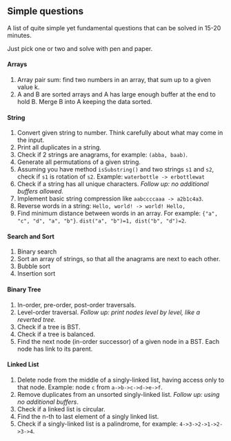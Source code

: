 Simple questions
---

A list of quite simple yet fundamental questions that can be solved in 15-20 minutes.

Just pick one or two and solve with pen and paper.

#### Arrays

1. Array pair sum: find two numbers in an array, that sum up to a given value k.
2. A and B are sorted arrays and A has large enough buffer at the end to hold B. Merge B into A keeping the data sorted.

#### String

1. Convert given string to number. Think carefully about what may come in the input.
2. Print all duplicates in a string.
2. Check if 2 strings are anagrams, for example: `(abba, baab)`.
3. Generate all permutations of a given string.
4. Assuming you have method `isSubstring()` and two strings `s1` and `s2`, check if `s1` is rotation of `s2`.
  Example: `waterbottle -> erbottlewat`
5. Check if a string has all unique characters. *Follow up: no additional buffers allowed.*
6. Implement basic string compression like `aabccccaaa -> a2b1c4a3`.
7. Reverse words in a string: `Hello, world! -> world! Hello,`
8. Find minimum distance between words in an array. 
  For example: `{"a", "c", "d", "a", "b"}`. 
  `dist("a", "b")=1, dist("b", "d")=2`.

#### Search and Sort

1. Binary search
2. Sort an array of strings, so that all the anagrams are next to each other.
3. Bubble sort
4. Insertion sort

#### Binary Tree

1. In-order, pre-order, post-order traversals.
2. Level-order traversal. *Follow up: print nodes level by level, like a reverted tree.*
3. Check if a tree is BST.
4. Check if a tree is balanced.
5. Find the next node (in-order successor) of a given node in a BST. Each node has link to its parent.

#### Linked List

1. Delete node from the middle of a singly-linked list, having access only to that node. 
  Example: node `c` from `a->b->c->d->e->f`.
2. Remove duplicates from an unsorted singly-linked list. *Follow up: using no additional buffers*.
3. Check if a linked list is circular.
4. Find the n-th to last element of a singly linked list.
5. Check if a singly-linked list is a palindrome, for example: `4->3->2->1->2->3->4`.
